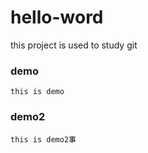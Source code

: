 <!--
 * @Author: si shaohua
 * @Date: 2021-05-10 13:13:19
 * @LastEditors: si shaohua
 * @LastEditTime: 2021-05-10 14:16:57
 * @Description: file content
-->
# hello-word
this project is used to study git

### demo
    this is demo

### demo2
    this is demo2事